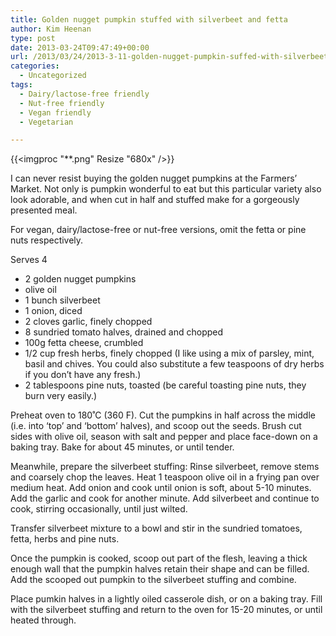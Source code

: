 ```yaml
---
title: Golden nugget pumpkin stuffed with silverbeet and fetta
author: Kim Heenan
type: post
date: 2013-03-24T09:47:49+00:00
url: /2013/03/24/2013-3-11-golden-nugget-pumpkin-suffed-with-silverbeet-and-fetta/
categories:
  - Uncategorized
tags:
  - Dairy/lactose-free friendly
  - Nut-free friendly
  - Vegan friendly
  - Vegetarian

---
```


{{<imgproc "**.png" Resize "680x" />}}

I can never resist buying the golden nugget pumpkins at the Farmers’ Market. Not only  is pumpkin wonderful to eat but this particular variety also look adorable, and when cut in half and stuffed make for a gorgeously presented meal.

<!--more-->

For vegan, dairy/lactose-free or nut-free versions, omit the fetta or pine nuts respectively.

Serves 4

  * 2 golden nugget pumpkins
  * olive oil
  * 1 bunch silverbeet
  * 1 onion, diced
  * 2 cloves garlic, finely chopped
  * 8 sundried tomato halves, drained and chopped
  * 100g fetta cheese, crumbled
  * 1/2 cup fresh herbs, finely chopped (I like using a mix of parsley, mint, basil and chives. You could also substitute a few teaspoons of dry herbs if you don’t have any fresh.)
  * 2 tablespoons pine nuts, toasted (be careful toasting pine nuts, they burn very easily.)

Preheat oven to 180˚C (360 F). Cut the pumpkins in half across the middle (i.e. into ‘top’ and ‘bottom’ halves), and scoop out the seeds. Brush cut sides with olive oil, season with salt and pepper and place face-down on a baking tray. Bake for about 45 minutes, or until tender.

Meanwhile, prepare the silverbeet stuffing: Rinse silverbeet, remove stems and coarsely chop the leaves. Heat 1 teaspoon olive oil in a frying pan over medium heat. Add onion and cook until onion is soft, about 5-10 minutes. Add the garlic and cook for another minute. Add silverbeet and continue to cook, stirring occasionally, until just wilted.

Transfer silverbeet mixture to a bowl and stir in the sundried tomatoes, fetta, herbs and pine nuts.

Once the pumpkin is cooked, scoop out part of the flesh, leaving a thick enough wall that the pumpkin halves retain their shape and can be filled. Add the scooped out pumpkin to the silverbeet stuffing and combine.

Place pumkin halves in a lightly oiled casserole dish, or on a baking tray. Fill with the silverbeet stuffing and return to the oven for 15-20 minutes, or until heated through.

